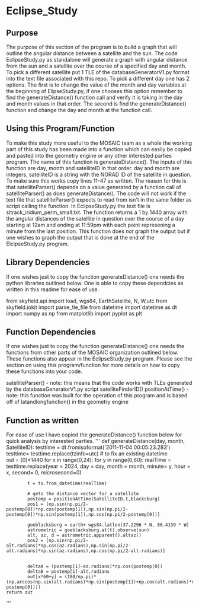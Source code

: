 # Eclipse_Study
## Purpose
The purpose of this section of the program is to build a graph that will outline the angular distance between a satellite and the sun. The code EclipseStudy.py as standalone will generate a graph with angular distance from the sun and a satellite over the course of a specified day and month. To pick a different satellite put 1 TLE of the databaseGeneratorV1.py format into the text file associated with this repo. To pick a different day one has 2 options. The first is to change the value of the month and day variables at the beginning of ElipseStudy.py, if one chooses this option remember to find the generateDistance() function call and verify it is taking in the day and month values in that order. The second is find the generateDistance() function and change the day and month at the function call. 

## Using this Program/Function
To make this study more useful to the MOSAIC team as a whole the working part of this study has been made into a function which can easily be copied and pasted into the geometry engine or any other interested parties program. The name of this function is generateDistance(). The inputs of this function are day, month and satelliteID in that order. day and month are integers, satelliteID is a string with the NORAD ID of the satellite in question. To make sure this works copy lines 11-47 as written. The reason for this is that satelliteParser() depends on a value generated by a function call of satelliteParser() as does generateDistance(). The code will not work if the text file that satelliteParser() expects to read from isn't in the same folder as script calling the function. In EclipseStudy.py the text file is sltrack_iridium_perm_small.txt. The function returns a 1 by 1440 array with the angular distances of the satellite in question over the course of a day starting at 12am and ending at 11:59pm with each point represening a minute from the last position. This function does _not_ graph the output but if one wishes to graph the output that is done at the end of the ElcipseStudy.py program. 

## Library Dependencies
If one wishes just to copy the function generateDistance() one needs the python libraries outlined below. One is able to copy these dependcies as written in this readme for ease of use. 

  from skyfield.api import load, wgs84, EarthSatellite, N, W,utc
  from skyfield.iokit import parse_tle_file
  from datetime import datetime as dt
  import numpy as np
  from matplotlib import pyplot as plt

## Function Dependencies
If one wishes just to copy the function generateDistance() one needs the functions from other parts of the MOSAIC organization outlined below. These functions also appear in the EclipseStudy.py program. Please see the section on using this program/function for more details on how to copy these functions into your code. 

  satelliteParser()  -  note: this means that the code works with TLEs generated by the databaseGeneratorV1.py script
  satelliteFinderID() 
  positionAtTime() - note: this function was built for the operation of this program and is based off of latandlongfunction() in the geometry engine

## Function as written
For ease of use I have copied the generateDistance() function below for quick analysis by interested parties.
'''
def generateDistance(day, month, SatelliteID):
    testtime = dt.fromisoformat('2011-11-04 00:05:23.283')
    testtime= testtime.replace(tzinfo=utc)      # to fix an existing datetime   
    out = [0]*1440
    for x in range(0,24):
        for y in range(0,60):
            realTime = testtime.replace(year = 2024, day = day, month = month, minute= y, hour = x, second= 0, microsecond=0)

            t = ts.from_datetime(realTime)

            # gets the distance vector for a satellite
            postemp = positionAtTime(SatelliteID,t,blacksburg)
            pos1 = [np.sin(np.pi/2-postemp[0])*np.cos(postemp[1]),np.sin(np.pi/2-postemp[0])*np.sin(postemp[1]),np.cos(np.pi/2-postemp[0])]        

            goeblacksburg = earth+ wgs84.latlon(37.2296 * N, 80.4139 * W)
            astrometric = goeblacksburg.at(t).observe(sun)
            alt, az, d = astrometric.apparent().altaz()
            pos2 = [np.sin(np.pi/2-alt.radians)*np.cos(az.radians),np.sin(np.pi/2-alt.radians)*np.sin(az.radians),np.cos(np.pi/2-alt.radians)]
    

            deltaA = (postemp[1]-az.radians)*np.cos(postemp[0])
            deltaB = postemp[1]-alt.radians
            out[x*60+y] = (180/np.pi)*(np.arccos(np.sin(alt.radians)*np.sin(postemp[1])+np.cos(alt.radians)*np.cos(postemp[1])*np.cos(az.radians-postemp[0])))
    return out
'''

  
